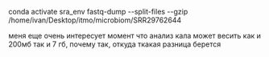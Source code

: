 conda activate sra_env
fastq-dump --split-files --gzip /home/ivan/Desktop/itmo/microbiom/SRR29762644

меня еще очень интересует момент что анализ кала может весить как и 200мб так и 7 гб, почему так, откуда ткакая разница берется 
